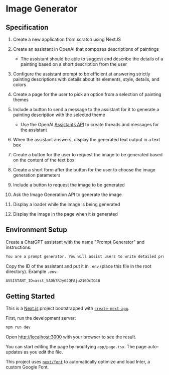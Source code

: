 # Image Generator

## Specification

1. Create a new application from scratch using NextJS
2. Create an assistant in OpenAI that composes descriptions of paintings

   - The assistant should be able to suggest and describe the details of a painting based on a short description from the user

3. Configure the assistant prompt to be efficient at answering strictly painting descriptions with details about its elements, style, details, and colors
4. Create a page for the user to pick an option from a selection of painting themes
5. Include a button to send a message to the assistant for it to generate a painting description with the selected theme

   - Use the OpenAI [Assistants API](https://platform.openai.com/docs/assistants/overview) to create threads and messages for the assistant

6. When the assistant answers, display the generated text output in a text box
7. Create a button for the user to request the image to be generated based on the content of the text box
8. Create a short form after the button for the user to choose the image generation parameters
9. Include a button to request the image to be generated
10. Ask the Image Generation API to generate the image
11. Display a loader while the image is being generated
12. Display the image in the page when it is generated

## Environment Setup

Create a ChatGPT assistant with the name "Prompt Generator" and instructions:

```txt
You are a prompt generator. You will assist users to write detailed prompts for image generation purposes. The user will provide a short description of the painting they would like to generate. This description can include details such as the setting, objects, colors, mood, style, and any other specific elements they want to see in the painting. You will respond with a complete painting description. Be sure not to cross 1000 characters while generating the prompt. 
```

Copy the ID of the assistant and put it in `.env` (place this file in the root directory). Example `.env`:

```txt
ASSISTANT_ID=asst_5AOh7RJy6JQFAju216OcIG4B
```

## Getting Started

This is a [Next.js](https://nextjs.org/) project bootstrapped with [`create-next-app`](https://github.com/vercel/next.js/tree/canary/packages/create-next-app).

First, run the development server:

```bash
npm run dev
```

Open [http://localhost:3000](http://localhost:3000) with your browser to see the result.

You can start editing the page by modifying `app/page.tsx`. The page auto-updates as you edit the file.

This project uses [`next/font`](https://nextjs.org/docs/basic-features/font-optimization) to automatically optimize and load Inter, a custom Google Font.
